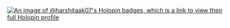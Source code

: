 [![An image of @harshitaak07's Holopin badges, which is a link to view their full Holopin profile](https://holopin.me/harshitaak07)](https://holopin.io/@harshitaak07)
